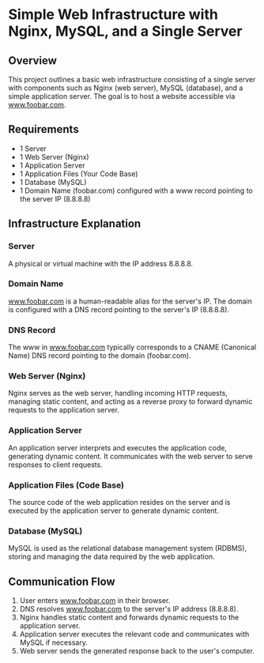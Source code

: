 # Simple Web Infrastructure with Nginx, MySQL, and a Single Server

## Overview

This project outlines a basic web infrastructure consisting of a single server with components such as Nginx (web server), MySQL (database), and a simple application server. The goal is to host a website accessible via www.foobar.com.

## Requirements

- 1 Server
- 1 Web Server (Nginx)
- 1 Application Server
- 1 Application Files (Your Code Base)
- 1 Database (MySQL)
- 1 Domain Name (foobar.com) configured with a www record pointing to the server IP (8.8.8.8)

## Infrastructure Explanation

### Server

A physical or virtual machine with the IP address 8.8.8.8.

### Domain Name

www.foobar.com is a human-readable alias for the server's IP. The domain is configured with a DNS record pointing to the server's IP (8.8.8.8).

### DNS Record

The www in www.foobar.com typically corresponds to a CNAME (Canonical Name) DNS record pointing to the domain (foobar.com).

### Web Server (Nginx)

Nginx serves as the web server, handling incoming HTTP requests, managing static content, and acting as a reverse proxy to forward dynamic requests to the application server.

### Application Server

An application server interprets and executes the application code, generating dynamic content. It communicates with the web server to serve responses to client requests.

### Application Files (Code Base)

The source code of the web application resides on the server and is executed by the application server to generate dynamic content.

### Database (MySQL)

MySQL is used as the relational database management system (RDBMS), storing and managing the data required by the web application.

## Communication Flow

1. User enters www.foobar.com in their browser.
2. DNS resolves www.foobar.com to the server's IP address (8.8.8.8).
3. Nginx handles static content and forwards dynamic requests to the application server.
4. Application server executes the relevant code and communicates with MySQL if necessary.
5. Web server sends the generated response back to the user's computer.

